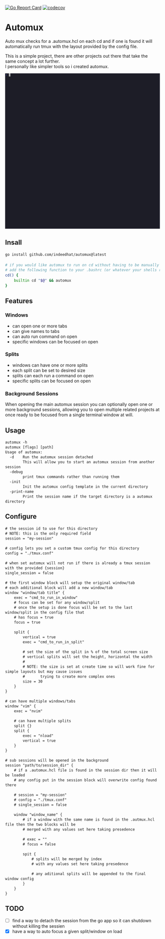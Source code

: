 [![Go Report Card](https://goreportcard.com/badge/github.com/indeedhat/automux)](https://goreportcard.com/report/github.com/indeedhat/automux)
[![codecov](https://codecov.io/gh/indeedhat/automux/graph/badge.svg?token=5M4H16EDWM)](https://codecov.io/gh/indeedhat/automux)

# Automux
Auto mux checks for a .automux.hcl on each cd and if one is found it will automatically run tmux with the layout provided by the config file.

This is a simple project, there are other projects out there that take the same concept a lot further.  
I personally like simpler tools so i created automux.

![demo.gif](_examples/demo.gif)

## Insall
```sh
go install github.com/indeedhat/automux@latest

# if you would like automux to run on cd without having to be manually called:
# add the following function to your .bashrc (or whatever your shells rc file is)
cd() {
    builtin cd "$@" && automux 
}
```

## Features
### Windows
- can open one or more tabs
- can give names to tabs
- can auto run command on open
- specific windows can be focused on open

### Splits
- windows can have one or more splits
- each split can be set to desired size
- splits can each run a command on open
- specific splits can be focused on open

### Background Sessions
When opening the main automux session you can optionally open one or more
background sessions, allowing you to open multiple related projects at once ready to
be focused from a single terminal window at will.

## Usage
```
automux -h
automux [flags] [path]
Usage of automux:
  -d    Run the automux session detached
        This will allow you to start an automux session from another session
  -debug
        print tmux commands rather than running them
  -init
        Init the automux config template in the current directory
  -print-name
        Print the session name if the target directory is a automux directory
```

## Configure
```hcl
# the session id to use for this directory
# NOTE: this is the only required field
session = "my-session"

# config lets you set a custom tmux config for this directory
config = "./tmux.conf"

# when set automux will not run if there is already a tmux session with the provided {session}
single_session = false 

# the first window block will setup the original window/tab
# each additional block will add a new window/tab
window "window/tab title" {
    exec = "cmd_to_run_in_window"
    # focus can be set for any window/split
    # once the setup is done focus will be set to the last window/split in the config file that 
    # has focus = true
    focus = true

    split {
        vertical = true
        exec = "cmd_to_run_in_split"

        # set the size of the split in % of the total screen size
        # vertical splits will set the height, horizontal the width
        #
        # NOTE: the size is set at create time so will work fine for simple layouts but may cause issues
        #       trying to create more complex ones
        size = 30
    }
}

# can have multiple windows/tabs
window "vim" {
    exec = "nvim"

    # can have multiple splits
    split {}
    split {
        exec = "nload"
        vertical = true
    }
}

# sub sessions will be opened in the background
session "path/to/session_dir" {
    # if a .automux.hcl file is found in the session dir then it will be loaded
    # any config put in the session block will overwrite config found there

    # session = "my-session"
    # config = "./tmux.conf"
    # single_session = false 

    window "window_name" {
        # if a window with the same name is found in the .autmux.hcl file then the two blocks will be
        # merged with any values set here taking presedence

        # exec = ""
        # focus = false

        spit {
            # splits will be merged by index
            # with any values set here taking presedence

            # any aditional splits will be appended to the final window config
        }
    }
}
```

## TODO
- [ ] find a way to detach the session from the go app so it can shutdown without killing the sessien
- [x] have a way to auto focus a given split/window on load
